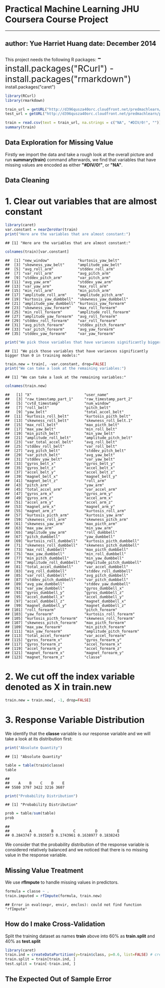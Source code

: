 Practical Machine Learning JHU Coursera Course Project
=======================================================
---
author: Yue Harriet Huang
date: December 2014
---

<span style="font-size: 1em;">
This project needs the following R packages:
</span>
<span style="font-size: 2em;">
- install.packages("RCurl")
</span>
<span style="font-size: 2em;">
- install.packages("rmarkdown")
</span>
install.packages("caret")




```r
library(RCurl)
library(rmarkdown)

train_url = getURL("http://d396qusza40orc.cloudfront.net/predmachlearn/pml-training.csv")
test_url = getURL("http://d396qusza40orc.cloudfront.net/predmachlearn/pml-testing.csv")

train = read.csv(text = train_url, na.strings = c("NA", "#DIV/0!", ""))
summary(train)
```

Data Exploration for Missing Value
----------------------------------------
Firstly we import the data and take a rough look at the overall picture and run **summary(train)** command afterwards, we find that variables that have missing values are encoded as either **"#DIV/0!"**, or **"NA"**.

Data Cleaning
----------------------------------------
# 1. Clear out variables that are almost constant

```r
library(caret)
var.constant = nearZeroVar(train)
print("Here are the variables that are almost constant:")
```

```
## [1] "Here are the variables that are almost constant:"
```

```r
colnames(train)[var.constant]
```

```
##  [1] "new_window"             "kurtosis_yaw_belt"     
##  [3] "skewness_yaw_belt"      "amplitude_yaw_belt"    
##  [5] "avg_roll_arm"           "stddev_roll_arm"       
##  [7] "var_roll_arm"           "avg_pitch_arm"         
##  [9] "stddev_pitch_arm"       "var_pitch_arm"         
## [11] "avg_yaw_arm"            "stddev_yaw_arm"        
## [13] "var_yaw_arm"            "max_roll_arm"          
## [15] "min_roll_arm"           "min_pitch_arm"         
## [17] "amplitude_roll_arm"     "amplitude_pitch_arm"   
## [19] "kurtosis_yaw_dumbbell"  "skewness_yaw_dumbbell" 
## [21] "amplitude_yaw_dumbbell" "kurtosis_yaw_forearm"  
## [23] "skewness_yaw_forearm"   "max_roll_forearm"      
## [25] "min_roll_forearm"       "amplitude_roll_forearm"
## [27] "amplitude_yaw_forearm"  "avg_roll_forearm"      
## [29] "stddev_roll_forearm"    "var_roll_forearm"      
## [31] "avg_pitch_forearm"      "stddev_pitch_forearm"  
## [33] "var_pitch_forearm"      "avg_yaw_forearm"       
## [35] "stddev_yaw_forearm"     "var_yaw_forearm"
```

```r
print("We pick those variables that have variances significantly bigger than 0 in training models:")
```

```
## [1] "We pick those variables that have variances significantly bigger than 0 in training models:"
```

```r
train.new = train[, -var.constant, drop=FALSE]
print("We can take a look at the remaining variables:")
```

```
## [1] "We can take a look at the remaining variables:"
```

```r
colnames(train.new)
```

```
##   [1] "X"                        "user_name"               
##   [3] "raw_timestamp_part_1"     "raw_timestamp_part_2"    
##   [5] "cvtd_timestamp"           "num_window"              
##   [7] "roll_belt"                "pitch_belt"              
##   [9] "yaw_belt"                 "total_accel_belt"        
##  [11] "kurtosis_roll_belt"       "kurtosis_picth_belt"     
##  [13] "skewness_roll_belt"       "skewness_roll_belt.1"    
##  [15] "max_roll_belt"            "max_picth_belt"          
##  [17] "max_yaw_belt"             "min_roll_belt"           
##  [19] "min_pitch_belt"           "min_yaw_belt"            
##  [21] "amplitude_roll_belt"      "amplitude_pitch_belt"    
##  [23] "var_total_accel_belt"     "avg_roll_belt"           
##  [25] "stddev_roll_belt"         "var_roll_belt"           
##  [27] "avg_pitch_belt"           "stddev_pitch_belt"       
##  [29] "var_pitch_belt"           "avg_yaw_belt"            
##  [31] "stddev_yaw_belt"          "var_yaw_belt"            
##  [33] "gyros_belt_x"             "gyros_belt_y"            
##  [35] "gyros_belt_z"             "accel_belt_x"            
##  [37] "accel_belt_y"             "accel_belt_z"            
##  [39] "magnet_belt_x"            "magnet_belt_y"           
##  [41] "magnet_belt_z"            "roll_arm"                
##  [43] "pitch_arm"                "yaw_arm"                 
##  [45] "total_accel_arm"          "var_accel_arm"           
##  [47] "gyros_arm_x"              "gyros_arm_y"             
##  [49] "gyros_arm_z"              "accel_arm_x"             
##  [51] "accel_arm_y"              "accel_arm_z"             
##  [53] "magnet_arm_x"             "magnet_arm_y"            
##  [55] "magnet_arm_z"             "kurtosis_roll_arm"       
##  [57] "kurtosis_picth_arm"       "kurtosis_yaw_arm"        
##  [59] "skewness_roll_arm"        "skewness_pitch_arm"      
##  [61] "skewness_yaw_arm"         "max_picth_arm"           
##  [63] "max_yaw_arm"              "min_yaw_arm"             
##  [65] "amplitude_yaw_arm"        "roll_dumbbell"           
##  [67] "pitch_dumbbell"           "yaw_dumbbell"            
##  [69] "kurtosis_roll_dumbbell"   "kurtosis_picth_dumbbell" 
##  [71] "skewness_roll_dumbbell"   "skewness_pitch_dumbbell" 
##  [73] "max_roll_dumbbell"        "max_picth_dumbbell"      
##  [75] "max_yaw_dumbbell"         "min_roll_dumbbell"       
##  [77] "min_pitch_dumbbell"       "min_yaw_dumbbell"        
##  [79] "amplitude_roll_dumbbell"  "amplitude_pitch_dumbbell"
##  [81] "total_accel_dumbbell"     "var_accel_dumbbell"      
##  [83] "avg_roll_dumbbell"        "stddev_roll_dumbbell"    
##  [85] "var_roll_dumbbell"        "avg_pitch_dumbbell"      
##  [87] "stddev_pitch_dumbbell"    "var_pitch_dumbbell"      
##  [89] "avg_yaw_dumbbell"         "stddev_yaw_dumbbell"     
##  [91] "var_yaw_dumbbell"         "gyros_dumbbell_x"        
##  [93] "gyros_dumbbell_y"         "gyros_dumbbell_z"        
##  [95] "accel_dumbbell_x"         "accel_dumbbell_y"        
##  [97] "accel_dumbbell_z"         "magnet_dumbbell_x"       
##  [99] "magnet_dumbbell_y"        "magnet_dumbbell_z"       
## [101] "roll_forearm"             "pitch_forearm"           
## [103] "yaw_forearm"              "kurtosis_roll_forearm"   
## [105] "kurtosis_picth_forearm"   "skewness_roll_forearm"   
## [107] "skewness_pitch_forearm"   "max_picth_forearm"       
## [109] "max_yaw_forearm"          "min_pitch_forearm"       
## [111] "min_yaw_forearm"          "amplitude_pitch_forearm" 
## [113] "total_accel_forearm"      "var_accel_forearm"       
## [115] "gyros_forearm_x"          "gyros_forearm_y"         
## [117] "gyros_forearm_z"          "accel_forearm_x"         
## [119] "accel_forearm_y"          "accel_forearm_z"         
## [121] "magnet_forearm_x"         "magnet_forearm_y"        
## [123] "magnet_forearm_z"         "classe"
```

# 2. We cut off the index variable denoted as **X** in **train.new**

```r
train.new = train.new[, -1, drop=FALSE]
```


# 3. Response Variable Distribution

We identify that the **classe** variable is our response variable and we will take a look at its distribution first:


```r
print("Absolute Quantity")
```

```
## [1] "Absolute Quantity"
```

```r
table = table(train$classe)
table
```

```
## 
##    A    B    C    D    E 
## 5580 3797 3422 3216 3607
```

```r
print("Probability Distribution")
```

```
## [1] "Probability Distribution"
```

```r
prob = table/sum(table)
prob
```

```
## 
##         A         B         C         D         E 
## 0.2843747 0.1935073 0.1743961 0.1638977 0.1838243
```
We consider that the probability distribution of the response variable is considered relatively balanced and we noticed that there is no missing value in the response variable.

Missing Value Treatment
-------------------------------------------------------------------
We use **rfImpute** to handle missing values in predictors.


```r
formula = classe ~ .
train.imputed = rfImpute(formula, train.new)
```

```
## Error in eval(expr, envir, enclos): could not find function "rfImpute"
```

How do I make Cross-Validation
--------------------------------------------------------------------
Split the training dataset as names **train** above into 60% as **train.split** and 40% as **test.split**


```r
library(caret)
train.ind = createDataPartition(y=train$class, p=0.6, list=FALSE) # create index of training set
train.split = train[train.ind, ]
test.split = train[-train.ind, ]
```

The Expected Out of Sample Error
---------------------------------------------------------------------

